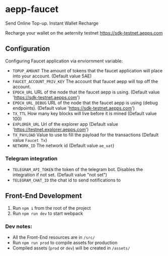 # aepp-faucet

Send Online Top-up. Instant Wallet Recharge

Recharge your wallet on the aeternity testnet https://sdk-testnet.aepps.com

## Configuration

Configuring Faucet application via enviornment variable:

- `TOPUP_AMOUNT` The amount of tokens that the faucet application will place into your account. (Default value 5AE)
- `FAUCET_ACCOUNT_PRIV_KEY` The account that faucet aepp will top off the account.
- `EPOCH_URL` URL of the node that the faucet aepp is using. (Default value 'https://sdk-testnet.aepps.com')
- `EPOCH_URL_DEBUG` URL of the node that the faucet aepp is using (debug endpoints). (Default value 'https://sdk-testnet.aepps.com')
- `TX_TTL` How many key blocks will live before it is mined (Default value 100)
- `EXPLORER_URL` Url of the explorer app (Default value 'https://testnet.explorer.aepps.com')
- `TX_PAYLOAD` Value to use to fill the payload for the transactions (Default value `Faucet Tx`)
- `NETWORK_ID` The network id (Default value `ae_uat`)

### Telegram integration

- `TELEGRAM_API_TOKEN` the token of the telegram bot. Disables the integration if not set. (Default value "not set")
- `TELEGRAM_CHAT_ID` the chat id to send notifications to

## Front-End Development

1. Run `npm i` from the root of the project
2. Run `npm run dev` to start webpack


### Dev notes:
- All the Front-End resources are in `/src/`
- Run `npm run prod` to compile assets for production
- Compiled assets (`prod` or `dev`) will be created in `/assets/`
